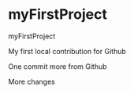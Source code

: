 # myFirstProject

myFirstProject

My first local contribution for Github

One commit more from Github

More changes
